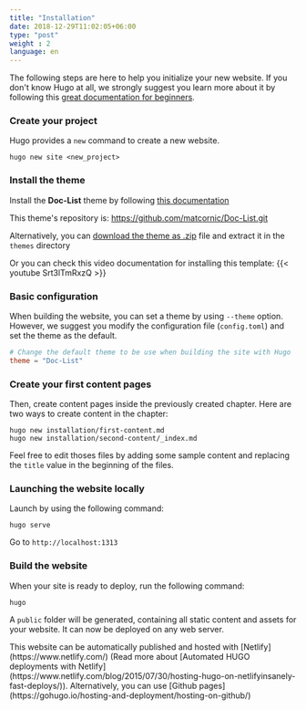 ```yaml
---
title: "Installation"
date: 2018-12-29T11:02:05+06:00
type: "post"
weight : 2
language: en
---
```


The following steps are here to help you initialize your new website. If you don't know Hugo at all, we strongly suggest you learn more about it by following this [great documentation for beginners](https://gohugo.io/overview/quickstart/).

### Create your project

Hugo provides a `new` command to create a new website.

```
hugo new site <new_project>
```

### Install the theme

Install the **Doc-List** theme by following [this documentation](https://gohugo.io/themes/installing/)

This theme's repository is: https://github.com/matcornic/Doc-List.git

Alternatively, you can [download the theme as .zip](https://github.com/matcornic/Doc-List/archive/master.zip) file and extract it in the `themes` directory

Or you can check this video documentation for installing this template:
{{< youtube Srt3lTmRxzQ >}}

### Basic configuration

When building the website, you can set a theme by using `--theme` option. However, we suggest you modify the configuration file (`config.toml`) and set the theme as the default.

```toml
# Change the default theme to be use when building the site with Hugo
theme = "Doc-List"
```


### Create your first content pages

Then, create content pages inside the previously created chapter. Here are two ways to create content in the chapter:

```
hugo new installation/first-content.md
hugo new installation/second-content/_index.md
```

Feel free to edit thoses files by adding some sample content and replacing the `title` value in the beginning of the files. 

### Launching the website locally

Launch by using the following command:

```
hugo serve
```

Go to `http://localhost:1313`

### Build the website

When your site is ready to deploy, run the following command:

```
hugo
```

A `public` folder will be generated, containing all static content and assets for your website. It can now be deployed on any web server.

<div class="alert rounded-0 alert-info">
This website can be automatically published and hosted with [Netlify](https://www.netlify.com/) (Read more about [Automated HUGO deployments with Netlify](https://www.netlify.com/blog/2015/07/30/hosting-hugo-on-netlifyinsanely-fast-deploys/)). Alternatively, you can use [Github pages](https://gohugo.io/hosting-and-deployment/hosting-on-github/)
</div>